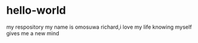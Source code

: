 # hello-world
my respository
my name is omosuwa richard,i love my life
knowing myself gives me a new mind
